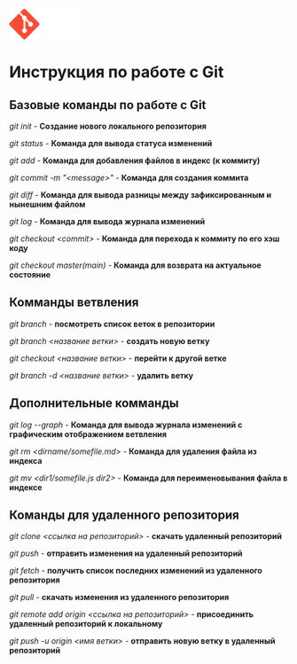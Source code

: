 
![logo](logo.png)
# Инструкция по работе с Git
## Базовые команды по работе с Git

*git init* - **Создание нового локального репозитория**

*git status* - **Команда для вывода статуса изменений**

*git add* - **Команда для добавления файлов в индекс (к коммиту)**

*git commit -m "\<message>"* - **Команда для создания коммита**

*git diff* - **Команда для вывода разницы между зафиксированным и нынешним файлом**

*git log* - **Команда для вывода журнала изменений**

*git checkout \<commit>* - **Команда для перехода к коммиту по его хэш коду**

*git checkout master(main)* - **Команда для возврата на актуальное состояние**

## Комманды ветвления

*git branch* - **посмотреть список веток в репозитории**

*git branch \<название ветки>* - **создать новую ветку**

*git checkout \<название ветки>* - **перейти к другой ветке**

*git branch -d \<название ветки>* - **удалить ветку**

## Дополнительные комманды

*git log --graph* - **Команда для вывода журнала изменений с графическим отображением ветвления**

*git rm <dirname/somefile.md>* - **Команда для удаления файла из индекса**

*git mv <dir1/somefile.js dir2>* - **Команда для переименовывания файла в индексе**

## Команды для удаленного репозитория

*git clone <ссылка на репозиторий>* - **скачать удаленный репозиторий**

*git push* - **отправить изменения на удаленный репозиторий**

*git fetch* - **получить список последних изменений из удаленного репозитория**

*git pull* - **скачать изменения из удаленного репозитория**

*git remote add origin <ссылка на репозиторий>* - **присоединить удаленный репозиторий к локальному**

*git push -u origin <имя ветки>* - **отправить новую ветку в удаленный репозиторий**